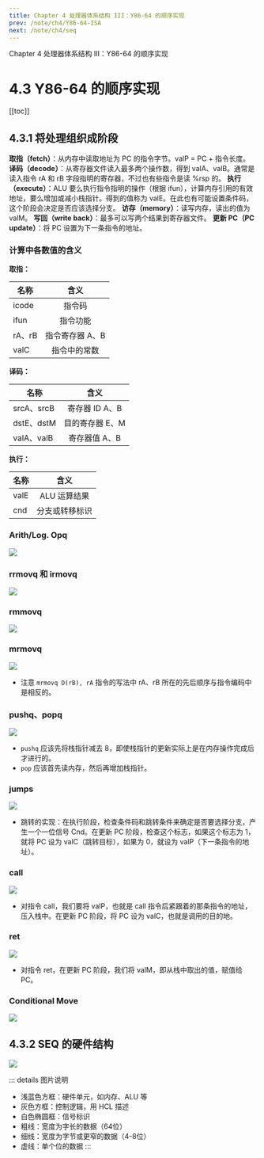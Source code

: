 ```yaml
---
title: Chapter 4 处理器体系结构 III：Y86-64 的顺序实现
prev: /note/ch4/Y86-64-ISA
next: /note/ch4/seq
---
```


Chapter 4 处理器体系结构 III：Y86-64 的顺序实现

# 4.3 Y86-64 的顺序实现

[[toc]]

## 4.3.1 将处理组织成阶段

<a-timeline>
  <a-timeline-item><strong>取指（fetch）</strong>：从内存中读取地址为 PC 的指令字节。valP = PC + 指令长度。</a-timeline-item>
  <a-timeline-item><strong>译码（decode）</strong>：从寄存器文件读入最多两个操作数，得到 valA、valB。通常是读入指令 rA 和 rB 字段指明的寄存器，不过也有些指令是读 %rsp 的。</a-timeline-item>
  <a-timeline-item><strong>执行（execute）</strong>：ALU 要么执行指令指明的操作（根据 ifun），计算内存引用的有效地址，要么增加或减小栈指针。得到的值称为 valE。在此也有可能设置条件码，这个阶段会决定是否应该选择分支。</a-timeline-item>
  <a-timeline-item><strong>访存（memory）</strong>：读写内存，读出的值为 valM。</a-timeline-item>
  <a-timeline-item><strong>写回（write back）</strong>：最多可以写两个结果到寄存器文件。</a-timeline-item>
  <a-timeline-item><strong>更新 PC（PC update）</strong>：将 PC 设置为下一条指令的地址。</a-timeline-item>
</a-timeline>

### 计算中各数值的含义

**取指：**

| 名称        | 含义           |
| ------------- |:-------------:|
| icode  | 指令码 |
| ifun  | 指令功能  |
| rA、rB | 指令寄存器 A、B      |
| valC  |  指令中的常数  |

**译码：**

| 名称        | 含义           |
| ------------- |:-------------:|
| srcA、srcB  | 寄存器 ID A、B |
| dstE、dstM  | 目的寄存器 E、M  |
| valA、valB | 寄存器值 A、B      |

**执行：**

| 名称        | 含义           |
| ------------- |:-------------:|
| valE  | ALU 运算结果 |
| cnd  | 分支或转移标识  |

### Arith/Log. Opq

![](./images/2021-08-17-19-31-50.png)

### rrmovq 和 irmovq

![](./images/2021-08-17-18-48-48.png)

### rmmovq

![](./images/2021-08-17-19-36-06.png)

### mrmovq

![](./images/2021-08-17-19-06-12.png)

+ 注意 `mrmovq D(rB), rA` 指令的写法中 rA、rB 所在的先后顺序与指令编码中是相反的。

### pushq、popq

![](./images/2021-08-17-19-06-48.png)

+ `pushq` 应该先将栈指针减去 8，即使栈指针的更新实际上是在内存操作完成后才进行的。
+ `pop` 应该首先读内存，然后再增加栈指针。

### jumps

![](./images/2021-08-17-19-38-58.png)

+ 跳转的实现：在执行阶段，检查条件码和跳转条件来确定是否要选择分支，产生一个一位信号 Cnd。在更新 PC 阶段，检查这个标志，如果这个标志为 1，就将 PC 设为 valC（跳转目标），如果为 0，就设为 valP（下一条指令的地址）。

### call

![](./images/2021-08-17-19-39-45.png)

+ 对指令 call，我们要将 valP，也就是 call 指令后紧跟着的那条指令的地址，压入栈中。在更新 PC 阶段，将 PC 设为 valC，也就是调用的目的地。

### ret

![](./images/2021-08-17-19-40-12.png)

+ 对指令 ret，在更新 PC 阶段，我们将 valM，即从栈中取出的值，赋值给 PC。

### Conditional Move

![](./images/2021-08-17-19-38-18.png)

## 4.3.2 SEQ 的硬件结构

![](./images/2021-08-17-19-53-35.png)

::: details 图片说明
+ 浅蓝色方框：硬件单元，如内存、ALU 等
+ 灰色方框：控制逻辑，用 HCL 描述
+ 白色椭圆框：信号标识
+ 粗线：宽度为字长的数据（64位）
+ 细线：宽度为字节或更窄的数据（4-8位）
+ 虚线：单个位的数据
:::

